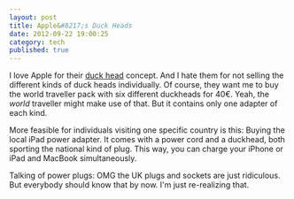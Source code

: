 ```yaml
---
layout: post
title: Apple&#8217;s Duck Heads
date: 2012-09-22 19:00:25
category: tech
published: true
---
```


I love Apple for their [duck head](http://www.smalldog.com/product/75037/apple-duck-head-ac-adapter-plug-connector-end) concept. And I hate them for not selling the different kinds of duck heads individually. Of course, they want me to buy the world traveller pack with six different duckheads for 40€. Yeah, the *world* traveller might make use of that. But it contains only one adapter of each kind.

More feasible for individuals visiting one specific country is this: Buying the local iPad power adapter. It comes with a power cord and a duckhead, both sporting the national kind of plug. This way, you can charge your iPhone or iPad and MacBook simultaneously.

Talking of power plugs: OMG the UK plugs and sockets are just ridiculous. But everybody should know that by now. I'm just re-realizing that.